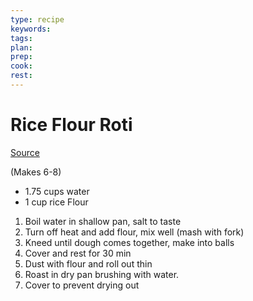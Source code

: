 ```yaml
---
type: recipe
keywords:
tags:
plan:
prep:
cook:
rest:
---
```


# Rice Flour Roti

[Source](https://www.youtube.com/watch?v=6A7gzdIouw0)

(Makes 6-8)

- 1.75 cups water
- 1 cup rice Flour

1. Boil water in shallow pan, salt to taste
2. Turn off heat and add flour, mix well (mash with fork)
3. Kneed until dough comes together, make into balls
4. Cover and rest for 30 min
5. Dust with flour and roll out thin
6. Roast in dry pan brushing with water.
7. Cover to prevent drying out
